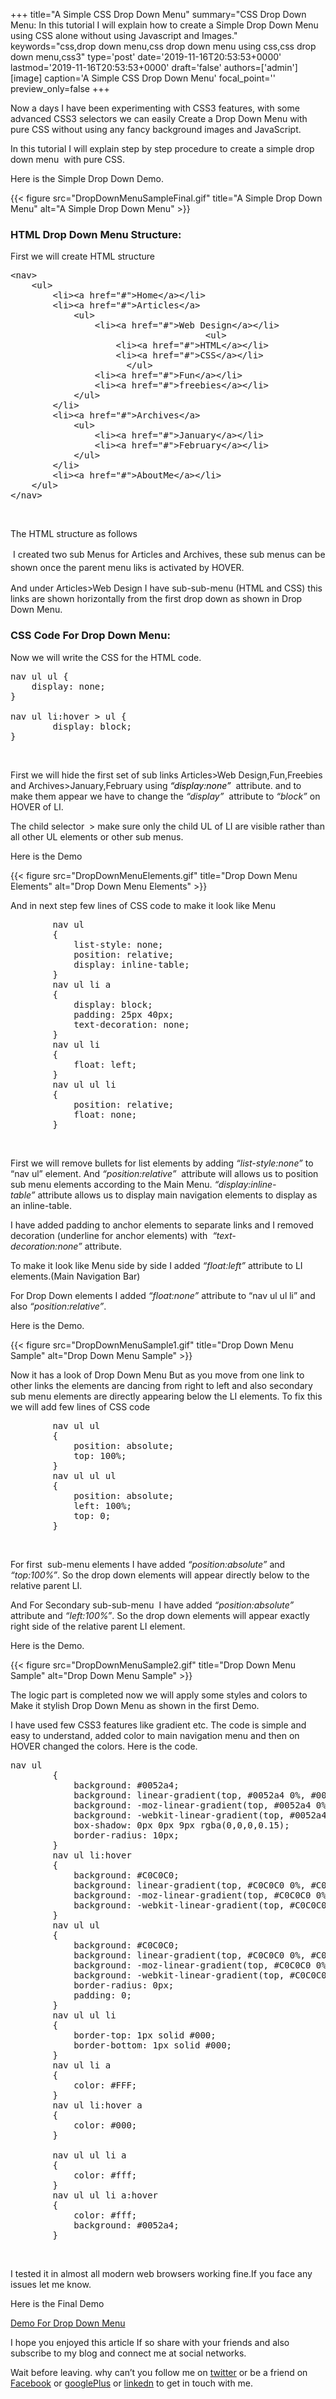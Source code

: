 +++
title="A Simple CSS Drop Down Menu"
summary="CSS Drop Down Menu: In this tutorial I will explain how to create a Simple Drop Down Menu using CSS alone without using Javascript and Images."
keywords="css,drop down menu,css drop down menu using css,css drop down menu,css3"
type='post'
date='2019-11-16T20:53:53+0000'
lastmod='2019-11-16T20:53:53+0000'
draft='false'
authors=['admin']
[image]
caption='A Simple CSS Drop Down Menu'
focal_point=''
preview_only=false
+++








Now a days I have been experimenting with CSS3 features, with some advanced CSS3 selectors we can easily Create a Drop Down Menu with pure CSS without using any fancy background images and JavaScript.

In this tutorial I will explain step by step procedure to create a simple drop down menu &nbsp;with pure CSS.

Here is the Simple Drop Down Demo.

{{< figure src="DropDownMenuSampleFinal.gif" title="A Simple Drop Down Menu" alt="A Simple Drop Down Menu" >}}

### HTML Drop Down Menu Structure:

First we will create HTML structure

<pre>&lt;nav&gt;
	&lt;ul&gt;
		&lt;li&gt;&lt;a href="#"&gt;Home&lt;/a&gt;&lt;/li&gt;
		&lt;li&gt;&lt;a href="#"&gt;Articles&lt;/a&gt;
			&lt;ul&gt;
				&lt;li&gt;&lt;a href="#"&gt;Web Design&lt;/a&gt;&lt;/li&gt;
                                     &lt;ul&gt;
					&lt;li&gt;&lt;a href="#"&gt;HTML&lt;/a&gt;&lt;/li&gt;
					&lt;li&gt;&lt;a href="#"&gt;CSS&lt;/a&gt;&lt;/li&gt;
				      &lt;/ul&gt;
				&lt;li&gt;&lt;a href="#"&gt;Fun&lt;/a&gt;&lt;/li&gt;
				&lt;li&gt;&lt;a href="#"&gt;freebies&lt;/a&gt;&lt;/li&gt;
			&lt;/ul&gt;
		&lt;/li&gt;
		&lt;li&gt;&lt;a href="#"&gt;Archives&lt;/a&gt;
			&lt;ul&gt;
				&lt;li&gt;&lt;a href="#"&gt;January&lt;/a&gt;&lt;/li&gt;
				&lt;li&gt;&lt;a href="#"&gt;February&lt;/a&gt;&lt;/li&gt;
			&lt;/ul&gt;
		&lt;/li&gt;
		&lt;li&gt;&lt;a href="#"&gt;AboutMe&lt;/a&gt;&lt;/li&gt;
	&lt;/ul&gt;
&lt;/nav&gt;</pre>

&nbsp;

The HTML structure as follows



&nbsp;<span style="line-height: 1.5em;">I created two sub Menus for Articles and Archives, these sub menus can be shown once the parent menu liks is activated by HOVER.</span>

And under Articles&gt;Web Design I have sub-sub-menu (HTML and CSS) this links are shown horizontally from the first drop down as shown in Drop Down Menu.

### CSS Code For Drop Down Menu:

Now we will write the CSS for the HTML code.

<pre>nav ul ul {
	display: none;
}

nav ul li:hover &gt; ul {
        display: block;
}</pre>

&nbsp;

First we will hide the first set of sub links Articles&gt;Web Design,Fun,Freebies and Archives&gt;January,February using <span style="color: #000000;"><em>“display:none” </em></span>&nbsp;attribute. and to make them appear we have to change the <em>“display” &nbsp;</em>attribute to <em>“block”&nbsp;</em>on HOVER of LI.



The child selector &nbsp;&gt; make sure only the child UL of LI are visible rather than all other UL elements or other sub menus.

Here is the Demo

{{< figure src="DropDownMenuElements.gif" title="Drop Down Menu Elements" alt="Drop Down Menu Elements" >}}

And in next step few lines of CSS code to make it look like Menu

<pre>        nav ul
        {
            list-style: none;
            position: relative;
            display: inline-table;
        }
        nav ul li a
        {
            display: block;
            padding: 25px 40px;
            text-decoration: none;
        }
        nav ul li
        {
            float: left;
        }
        nav ul ul li
        {
            position: relative;
            float: none;
        }</pre>



&nbsp;

First we will remove bullets for list elements by adding <em>“list-style:none”&nbsp;</em>to “nav ul” element. And <em>“position:relative”&nbsp;</em> attribute will allows us to position sub menu elements according to the Main Menu. <em>“display:inline-table”&nbsp;</em>attribute allows us to display main navigation elements to display as an inline-table.

I have added padding to anchor elements to separate links and I removed decoration (underline for anchor elements) with &nbsp;<em>“text-decoration:none”&nbsp;</em>attribute.

To make it look like Menu side by side I added <em>“float:left”</em> attribute to LI elements.(Main Navigation Bar)

For Drop Down elements I added <em>“float:none”</em> attribute to “nav ul ul li” and also <em>“position:relative”</em>.

Here is the Demo.

{{< figure src="DropDownMenuSample1.gif" title="Drop Down Menu Sample" alt="Drop Down Menu Sample" >}}

Now it has a look of Drop Down Menu But as you move from one link to other links the elements are dancing from right to left and also secondary sub menu elements are directly appearing below the LI elements. To fix this we will add few lines of CSS code

<pre>        nav ul ul
        {
            position: absolute;
            top: 100%;
        }
        nav ul ul ul
        {
            position: absolute;
            left: 100%;
            top: 0;
        }</pre>



&nbsp;

For first &nbsp;sub-menu elements I have added <em>“position:absolute”</em> and <em>“top:100%”</em>. So the drop down elements will appear directly below to the relative parent LI.

And For Secondary sub-sub-menu &nbsp;I have added <em>“position:absolute”</em> attribute and <em>“left:100%”</em>. So the drop down elements will appear exactly right side of the relative parent LI element.

Here is the Demo.

{{< figure src="DropDownMenuSample2.gif" title="Drop Down Menu Sample" alt="Drop Down Menu Sample" >}}

The logic part is completed now we will apply some styles and colors to Make it stylish Drop Down Menu as shown in the first Demo.

I have used few CSS3 features like gradient etc. The code is simple and easy to understand, added color to main navigation menu and then on HOVER changed the colors. Here is the code.

<pre>nav ul
        {
            background: #0052a4;
            background: linear-gradient(top, #0052a4 0%, #0052a4 100%);
            background: -moz-linear-gradient(top, #0052a4 0%, #0052a4 100%);
            background: -webkit-linear-gradient(top, #0052a4 0%,#0052a4 100%);
            box-shadow: 0px 0px 9px rgba(0,0,0,0.15);
            border-radius: 10px;
        }
        nav ul li:hover
        {
            background: #C0C0C0;
            background: linear-gradient(top, #C0C0C0 0%, #C0C0C0 40%);
            background: -moz-linear-gradient(top, #C0C0C0 0%, #C0C0C0 40%);
            background: -webkit-linear-gradient(top, #C0C0C0 0%,#C0C0C0 40%);
        }
        nav ul ul
        {
            background: #C0C0C0;
            background: linear-gradient(top, #C0C0C0 0%, #C0C0C0 40%);
            background: -moz-linear-gradient(top, #C0C0C0 0%, #C0C0C0 40%);
            background: -webkit-linear-gradient(top, #C0C0C0 0%,#C0C0C0 40%);
            border-radius: 0px;
            padding: 0;
        }
        nav ul ul li
        {
            border-top: 1px solid #000;
            border-bottom: 1px solid #000;
        }
        nav ul li a
        {
            color: #FFF;
        }
        nav ul li:hover a
        {
            color: #000;
        }

        nav ul ul li a
        {
            color: #fff;
        }
        nav ul ul li a:hover
        {
            color: #fff;
            background: #0052a4;
        }</pre>

&nbsp;

I tested it in almost all modern web browsers working fine.If you face any issues let me know.

Here is the Final Demo

<a title="A Simple Drop Down Menu" href="https://arungudelli.com/Tools/HTML5/CSS3%20Animations/DropDownMenuUsingCSS.htm" target="_blank">Demo For Drop Down Menu</a>

I hope you enjoyed this article If so share with your friends and also subscribe to my blog and connect me at social networks.

Wait before leaving.
why can’t you follow me on <a href="https://twitter.com/arungudelli" target="_blank">twitter</a> or be a friend on <a href="https://www.facebook.com/gudelliArun" target="_blank">Facebook</a> or <a href="https://plus.google.com/+ArunkumarGudelli" target="_blank">googlePlus</a> or <a href="https://www.linkedin.com/in/arungudelli/" target="_blank">linkedn</a> to get in touch with me.









